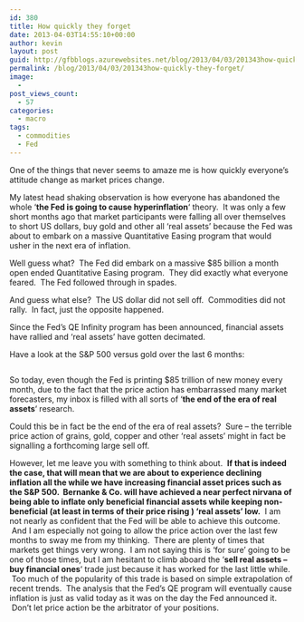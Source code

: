 ```yaml
---
id: 380
title: How quickly they forget
date: 2013-04-03T14:55:10+00:00
author: kevin
layout: post
guid: http://gfbblogs.azurewebsites.net/blog/2013/04/03/201343how-quickly-they-forget/
permalink: /blog/2013/04/03/201343how-quickly-they-forget/
image:
  - 
post_views_count:
  - 57
categories:
  - macro
tags:
  - commodities
  - Fed
---
```

One of the things that never seems to amaze me is how quickly everyone&#8217;s attitude change as market prices change.

My latest head shaking observation is how everyone has abandoned the whole &#8216;**the Fed is going to cause hyperinflation**&#8216; theory.  It was only a few short months ago that market participants were falling all over themselves to short US dollars, buy gold and other all &#8216;real assets&#8217; because the Fed was about to embark on a massive Quantitative Easing program that would usher in the next era of inflation.

Well guess what?  The Fed did embark on a massive $85 billion a month open ended Quantitative Easing program.  They did exactly what everyone feared.  The Fed followed through in spades.

And guess what else?  The US dollar did not sell off.  Commodities did not rally.  In fact, just the opposite happened.

Since the Fed&#8217;s QE Infinity program has been announced, financial assets have rallied and &#8216;real assets&#8217; have gotten decimated.

Have a look at the S&P 500 versus gold over the last 6 months:

<img class="aligncenter" alt="" src="http://themacrotourist.com/blogs/SPX%20vs%20GLD%20Apr%2003%201322.gif" />

So today, even though the Fed is printing $85 trillion of new money every month, due to the fact that the price action has embarrassed many market forecasters, my inbox is filled with all sorts of &#8216;**the end of the era of real assets**&#8216; research.

Could this be in fact be the end of the era of real assets?  Sure &#8211; the terrible price action of grains, gold, copper and other &#8216;real assets&#8217; might in fact be signalling a forthcoming large sell off.

However, let me leave you with something to think about.  **If that is indeed the case, that will mean that we are about to experience declining inflation all the while we have increasing financial asset prices such as the S&P 500.  Bernanke & Co. will have achieved a near perfect nirvana of being able to inflate only beneficial financial assets while keeping non-beneficial (at least in terms of their price rising ) &#8216;real assets&#8217; low.**  I am not nearly as confident that the Fed will be able to achieve this outcome.  And I am especially not going to allow the price action over the last few months to sway me from my thinking.  There are plenty of times that markets get things very wrong.  I am not saying this is &#8216;for sure&#8217; going to be one of those times, but I am hesitant to climb aboard the &#8216;**sell real assets &#8211; buy financial ones**&#8216; trade just because it has worked for the last little while.  Too much of the popularity of this trade is based on simple extrapolation of recent trends.  The analysis that the Fed&#8217;s QE program will eventually cause inflation is just as valid today as it was on the day the Fed announced it.  Don&#8217;t let price action be the arbitrator of your positions.